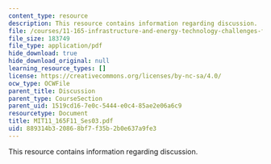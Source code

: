 ```yaml
---
content_type: resource
description: This resource contains information regarding discussion.
file: /courses/11-165-infrastructure-and-energy-technology-challenges-fall-2011/889314b320868bf7f35b2b0e637a9fe3_MIT11_165F11_Ses03.pdf
file_size: 183749
file_type: application/pdf
hide_download: true
hide_download_original: null
learning_resource_types: []
license: https://creativecommons.org/licenses/by-nc-sa/4.0/
ocw_type: OCWFile
parent_title: Discussion
parent_type: CourseSection
parent_uid: 1519cd16-7e0c-5444-e0c4-85ae2e06a6c9
resourcetype: Document
title: MIT11_165F11_Ses03.pdf
uid: 889314b3-2086-8bf7-f35b-2b0e637a9fe3
---
```

This resource contains information regarding discussion.